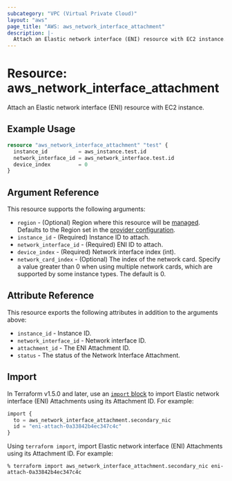 ```yaml
---
subcategory: "VPC (Virtual Private Cloud)"
layout: "aws"
page_title: "AWS: aws_network_interface_attachment"
description: |-
  Attach an Elastic network interface (ENI) resource with EC2 instance.
---
```


# Resource: aws_network_interface_attachment

Attach an Elastic network interface (ENI) resource with EC2 instance.

## Example Usage

```terraform
resource "aws_network_interface_attachment" "test" {
  instance_id          = aws_instance.test.id
  network_interface_id = aws_network_interface.test.id
  device_index         = 0
}
```

## Argument Reference

This resource supports the following arguments:

* `region` - (Optional) Region where this resource will be [managed](https://docs.aws.amazon.com/general/latest/gr/rande.html#regional-endpoints). Defaults to the Region set in the [provider configuration](https://registry.terraform.io/providers/hashicorp/aws/latest/docs#aws-configuration-reference).
* `instance_id` - (Required) Instance ID to attach.
* `network_interface_id` - (Required) ENI ID to attach.
* `device_index` - (Required) Network interface index (int).
* `network_card_index` - (Optional) The index of the network card. Specify a value greater than 0 when using multiple network cards, which are supported by some instance types. The default is 0.

## Attribute Reference

This resource exports the following attributes in addition to the arguments above:

* `instance_id` - Instance ID.
* `network_interface_id` - Network interface ID.
* `attachment_id` - The ENI Attachment ID.
* `status` - The status of the Network Interface Attachment.

## Import

In Terraform v1.5.0 and later, use an [`import` block](https://developer.hashicorp.com/terraform/language/import) to import Elastic network interface (ENI) Attachments using its Attachment ID. For example:

```terraform
import {
  to = aws_network_interface_attachment.secondary_nic
  id = "eni-attach-0a33842b4ec347c4c"
}
```

Using `terraform import`, import Elastic network interface (ENI) Attachments using its Attachment ID. For example:

```console
% terraform import aws_network_interface_attachment.secondary_nic eni-attach-0a33842b4ec347c4c
```
